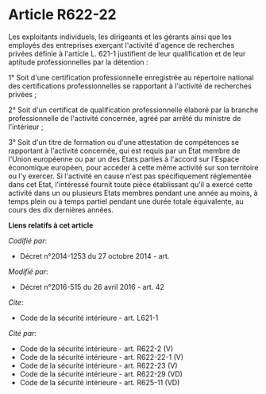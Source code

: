 # Article R622-22

Les exploitants individuels, les dirigeants et les gérants ainsi que les employés des entreprises exerçant l'activité
d'agence de recherches privées définie à l'article L. 621-1 justifient de leur qualification et de leur aptitude
professionnelles par la détention : 

1° Soit d'une certification professionnelle enregistrée au répertoire national des certifications professionnelles se
rapportant à l'activité de recherches privées ; 

2° Soit d'un certificat de qualification professionnelle élaboré par la branche professionnelle de l'activité concernée,
agréé par arrêté du ministre de l'intérieur ; 

3° Soit d'un titre de formation ou d'une attestation de compétences se rapportant à l'activité concernée, qui est requis par
un Etat membre de l'Union européenne ou par un des Etats parties à l'accord sur l'Espace économique européen, pour accéder à
cette même activité sur son territoire ou l'y exercer. Si l'activité en cause n'est pas spécifiquement réglementée dans cet
Etat, l'intéressé fournit toute pièce établissant qu'il a exercé cette activité dans un ou plusieurs Etats membres pendant
une année au moins, à temps plein ou à temps partiel pendant une durée totale équivalente, au cours des dix dernières années.

**Liens relatifs à cet article**

_Codifié par_:

  - Décret n°2014-1253 du 27 octobre 2014 - art.

_Modifié par_:

  - Décret n°2016-515 du 26 avril 2016 - art. 42

_Cite_:

  - Code de la sécurité intérieure - art. L621-1

_Cité par_:

  - Code de la sécurité intérieure - art. R622-2 (V)
  - Code de la sécurité intérieure - art. R622-22-1 (V)
  - Code de la sécurité intérieure - art. R622-23 (V)
  - Code de la sécurité intérieure - art. R622-29 (VD)
  - Code de la sécurité intérieure - art. R625-11 (VD)
